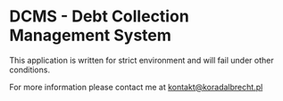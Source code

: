 # DCMS - Debt Collection Management System
This application is written for strict environment and will fail under other conditions. 

For more information please contact me at kontakt@koradalbrecht.pl